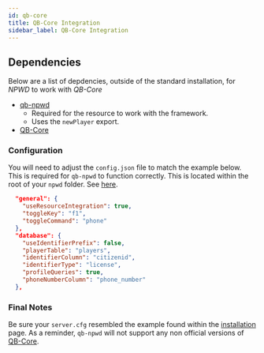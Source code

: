 ```yaml
---
id: qb-core
title: QB-Core Integration
sidebar_label: QB-Core Integration
---
```


## Dependencies
Below are a list of depdencies, outside of the standard installation, for *NPWD* to work with *QB-Core*
- [qb-npwd](https://github.com/project-error/qb-npwd)
    - Required for the resource to work with the framework.
    - Uses the `newPlayer` export.
- [QB-Core](https://github.com/qbcore-framework/qb-core)

### Configuration
You will need to adjust the `config.json` file to match the example below. This is required for `qb-npwd` to function correctly. This is located within the root of your `npwd` folder. See [here](https://github.com/project-error/npwd/blob/master/config.json).

```json
  "general": {
    "useResourceIntegration": true,
    "toggleKey": "f1",
    "toggleCommand": "phone"
  },
  "database": {
    "useIdentifierPrefix": false,
    "playerTable": "players",
    "identifierColumn": "citizenid",
    "identifierType": "license",
    "profileQueries": true,
    "phoneNumberColumn": "phone_number"
  },
```

### Final Notes
Be sure your `server.cfg` resembled the example found within the [installation](../start/installation#example-final-config) page. As a reminder, `qb-npwd` will not support any non official versions of [QB-Core](https://github.com/qbcore-framework/qb-core). 